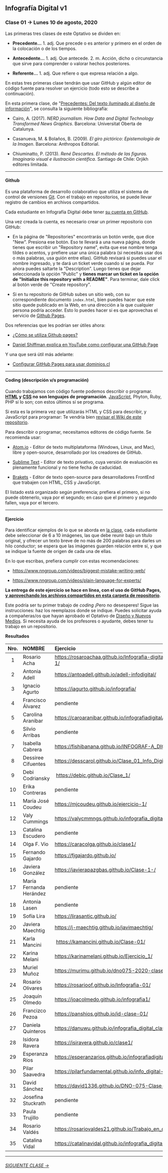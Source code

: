 ## Infografía Digital v1

### Clase 01 → Lunes 10 de agosto, 2020

Las primeras tres clases de este Optativo se dividen en:

- **Precedente…** 1. adj. Que precede o es anterior y primero en el orden de la colocación o de los tiempos.

- **Antecedente…** 1. adj. Que antecede. 2. m. Acción, dicho o circunstancia que sirve para comprender o valorar hechos posteriores.

- **Referente…** 1. adj. Que refiere o que expresa relación a algo.

En estas tres primeras clase tendrán que usar GitHub y algún editor de código fuente para resolver un ejercicio (todo esto se describe a continuación). 

En esta primera clase, de "[Precedentes: Del texto iluminado al diseño de información](https://docs.google.com/presentation/d/1gGNn5sVOf-typMBzqZhuDrdLPLG6oYrA4FqZRVIqcI4/edit?usp=sharing)", se consulta la siguiente bibliografía:
 
- Cairo, A. (2017). *NERD journalism. How Data and Digital Technology Transformed News Graphics*. Barcelona: Universitat Oberta de Catalunya.

- Casanueva, M. & Bolaños, B. (2009). *El giro pictórico: Epistemología de la Imagen*. Barcelona: Anthropos Editorial. 

- Chiuminatto, P. (2013). *René Descartes. El método de las figuras. Imaginario visual e ilustración científica*. Santiago de Chile: Orjikh editores limitada.

- - - - - - - 

#### Github

Es una plataforma de desarrollo colaborativo que utiliza el sistema de control de versiones [Git](https://git-scm.com/). Con el trabajo en repositorios, se puede llevar registro de cambios en archivos compartidos.

Cada estudiante en Infografía Digital debe tener [su cuenta en GitHub](https://github.com/join).

Una vez creada la cuenta, es necesario crear un primer repositorio con GitHub: 

- En la página de "Repositories" encontrarás un botón verde, que dice "New". Presiona ese botón. Eso te llevará a una nueva página, donde tienes que escribir un "Repository name", evita que ese nombre tenga tildes o acentos, y prefiere usar una única palabra (si necesitas usar dos o más palabras, usa guión entre ellas). GitHub revisará si puedes usar el nombre ingresado, y te dará un ticket verde cuando sí se pueda. Por ahora puedes saltarte la "Description". Luego tienes que dejar seleccionada la opción "Public" y **tienes marcar un ticket en la opción de "Initialize this repository with a README"**. Para terminar, dale click al botón verde de "Create repository".

- Si en tu repositorio de GitHub subes un sitio web, con su correspondiente documento `index.html`, bien puedes hacer que este sitio quede publicado en la Web, en una dirección a la que cualquier persona podría acceder. Esto lo puedes hacer si es que aprovechas el servicio de [Github Pages](https://help.github.com/articles/what-is-github-pages/). 

Dos referencias que les podrían ser útiles ahora: 

- [¿Cómo se utiliza Github pages?](https://developer.mozilla.org/es/docs/Learn/Using_Github_pages)

- [Daniel Shiffman explica en YouTube como configurar una GitHub Page](https://youtu.be/bFVtrlyH-kc)

Y una que será útil más adelante: 

- [Configurar GitHub Pages para usar dominios.cl](https://medium.com/@ggerena/configurar-github-pages-para-usar-dominios-cl-13c1a644699f)

- - - - - - - 

#### Coding (descripción v/s programación)

Cuando trabajamos con código fuente podemos describir o programar. **[HTML](https://github.com/profesorfaco/dno075-2020/wiki/HTML) y [CSS](https://github.com/profesorfaco/dno075-2020/wiki/CSS) no son lenguajes de programación**. [JavaScript](https://github.com/profesorfaco/dno075-2020/wiki/JavaScript), Phyton, Ruby, PHP sí lo son; con estos últimos sí se programa.

Si esta es la primera vez que utilizarás HTML y CSS para describir, y JavaScript para programar: Te vendría bien [revisar el Wiki de este repositorio](https://github.com/profesorfaco/dno075-2020/wiki).

Para describir o programar, necesitamos editores de código fuente. Se recomienda usar:  

- [Atom.io](https://atom.io/) - Editor de texto multiplataforma (Windows, Linux, and Mac), libre y open-source, desarrollado por los creadores de GitHub. 

- [Sublime Text](https://www.sublimetext.com/) - Editor de texto privativo, cuya versión de evaluación es plenamente funcional y no tiene fecha de caducidad. 

- [Brakets](http://brackets.io/) - Editor de texto open-source para desarrolladores FrontEnd que trabajen con HTML, CSS y JavaScript.

El listado está organizado según preferencia; prefiera el primero, si no puede obtenerlo, vaya por el segundo; en caso que el primero y segundo fallen, vaya por el tercero.

- - - - - - - 

#### Ejercicio

Para identificar ejemplos de lo que se aborda en [la clase](https://docs.google.com/presentation/d/1gGNn5sVOf-typMBzqZhuDrdLPLG6oYrA4FqZRVIqcI4/edit?usp=sharing), cada estudiante debe seleccionar de 6 a 10 imágenes, las que debe reunir bajo un título original, y ofrecer un texto breve de no más de 200 palabras para darles un hilo conductor; se espera que las imágenes guarden relación entre sí, y que se indique la fuente de origen de cada una de ellas.

En lo que escribas, prefiera cumplir con estas recomendaciones: 

- https://www.nngroup.com/videos/biggest-mistake-writing-web/

- https://www.nngroup.com/videos/plain-language-for-experts/

**La entrega de este ejercicio se hace en línea, con el uso de GitHub Pages, [y aprovechando los archivos compartidos en esta carpeta de repositorio](https://profesorfaco.github.io/dno075-2020/clase-01/)**.

Este podría ser tu primer trabajo de *coding* ¡Pero no desesperes! Sigue las instrucciones: haz los reemplazos donde se indique. Puedes solicitar ayuda a compañeras/os que hayan aprobado el Optativo de [Diseño y Nuevos Medios](https://github.com/profesorfaco/dno037-2020/). Si necesita ayuda de los profesores o ayudante, debes tener tu trabajo en un repositorio.


**Resultados**

| Nro.  | NOMBRE | Ejercicio |
|:-----:|:-------|:--------|
| 1 | Rosario Acha | https://rosaroachaa.github.io/Infografia-digital_clase-1/ |
| 2 | Antonia Adell | https://antoadell.github.io/adell-infodigital/ |
| 3 | Ignacio Agurto | https://iagurto.github.io/infografia/ | 
| 4 | Francisco Álvarez | pendiente |
| 5 | Carolina Aranibar | https://caroaranibar.github.io/infografiadigital/ | 
| 6 | Silvio Arribas | pendiente |
| 7 | Isabella Cabrera | https://fishibanana.github.io/INFOGRAF-A_DIGITAL/ |
| 8 | Dessiree Cifuentes | https://desscarol.github.io/Clase_01_Info_Digital/ |
| 9 | Debi Codriansky | https://debic.github.io/Clase_1/ | 
| 10 | Erika Contreras | pendiente |
| 11 | María José Coudeu | https://mjcoudeu.github.io/ejercicio-1/ |
| 12 | Valy Cummings | https://valycmmngs.github.io/infografia_digital_1/ |
| 13 | Catalina Escudero | pendiente | 
| 14 | Olga F. Vio | https://caracolga.github.io/clase1/ |
| 15 | Fernando Gajardo | https://fjgajardo.github.io/ |
| 16 | Javiera González | https://javierapazgbas.github.io/Clase-1-/ |
| 17 | María Fernanda Herández | pendiente |
| 18 | Antonia Lasen | pendiente |
| 19 | Sofía Lira | https://lirasantic.github.io/ |
| 20 | Javiera Maechtig | https://j-maechtig.github.io/javimaechtig/ |
| 21 | Karla Mancini | https://kamancini.github.io/Clase-01/ |
| 22 | Karina Melani | https://karinamelani.github.io/Ejercicio_1/ |
| 23 | Muriel Muñoz | https://murimu.github.io/dno075-2020-clase-01/ |
| 24 | Rosario Olivares | https://rosarioof.github.io/Infografia-01/ |
| 25 | Joaquín Olmedo | https://joacolmedo.github.io/infografia1/ |
| 26 | Francizco Pezoa | https://panshios.github.io/id-clase-01/ | 
| 27 | Daniela Quinteros | https://danuwu.github.io/infografia_digital_clase1/ |
| 28 | Isidora Ravera | https://isiravera.github.io/clase1/ | 
| 29 | Esperanza Ríos | https://esperanzarios.github.io/infografiadigital/ | 
| 30 | Pilar Saavedra | https://pilarfundamental.github.io/info_digital-1/ |
| 31 | David Sánchez | https://david1336.github.io/DNO-075-Clase-01/ |
| 32 | Josefina Stuckrath | pendiente |
| 33 | Paula Trujillo | pendiente |
| 34 | Rosario Valdés | https://rosariovaldes21.github.io/Trabajo_en_clases_01/ |
| 35 | Catalina Vidal | https://catalinavidal.github.io/infografia_digital_01/ |

- - - - - - - 

###### [SIGUIENTE CLASE →](https://github.com/profesorfaco/dno075-2020/tree/gh-pages/clase-02)
